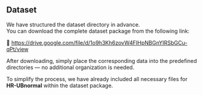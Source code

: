 ## Dataset

We have structured the dataset directory in advance.  
You can download the complete dataset package from the following link:

🔗 https://drive.google.com/file/d/1o9h3Kh6zovW4FIHpNBGnYIRSbGCu-qPt/view

After downloading, simply place the corresponding data into the predefined directories — no additional organization is needed.

To simplify the process, we have already included all necessary files for **HR-UBnormal** within the dataset package.

